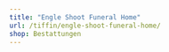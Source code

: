 ```yaml
---
title: "Engle Shoot Funeral Home"
url: /tiffin/engle-shoot-funeral-home/
shop: Bestattungen
---
```

